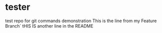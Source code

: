 # tester
test repo for git commands demonstration
This is the line from my Feature Branch`
tHIS IS another line in the README
